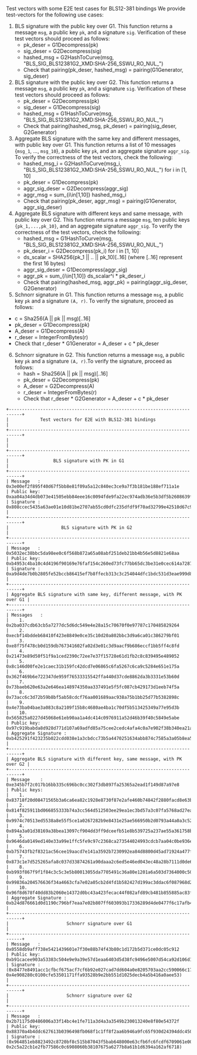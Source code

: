 Test vectors with some E2E test cases for BLS12-381 bindings
We provide test-vectors for the following use cases:

1. BLS signature with the public key over G1. This function returns a message `msg`, a public
key `pk`, and a signature `sig`. Verification of these test vectors should proceed as follows:
   * pk_deser = G1Decompress(pk)
   * sig_deser = G2Decompress(sig)
   * hashed_msg = G2HashToCurve(msg, "BLS_SIG_BLS12381G2_XMD:SHA-256_SSWU_RO_NUL_")
   * Check that pairing(pk_deser, hashed_msg) = pairing(G1Generator, sig_deser)
2. BLS signature with the public key over G2. This function returns a message `msg`, a public
key `pk`, and a signature `sig`. Verification of these test vectors should proceed as follows:
   * pk_deser = G2Decompress(pk)
   * sig_deser = G1Decompress(sig)
   * hashed_msg = G1HashToCurve(msg, "BLS_SIG_BLS12381G2_XMD:SHA-256_SSWU_RO_NUL_")
   * Check that pairing(hashed_msg, pk_deser) = pairing(sig_deser, G2Generator)
3. Aggregate BLS signature with the same key and different messages, with public key over G1. This
function returns a list of 10 messages {`msg_1`, ..., `msg_10`}, a public key `pk`, and an
aggregate signature `aggr_sig`. To verify the correctness of the test vectors, check the
following:
   * hashed_msg_i = G2HashToCurve(msg_i, "BLS_SIG_BLS12381G2_XMD:SHA-256_SSWU_RO_NUL_") for i in [1, 10]
   * pk_deser = G1Decompress(pk)
   * aggr_sig_deser = G2Decompress(aggr_sig)
   * aggr_msg = sum_{i\in[1,10]} hashed_msg_i
   * Check that pairing(pk_deser, aggr_msg) = pairing(G1Generator, aggr_sig_deser)
4. Aggregate BLS signature with different keys and same message, with public key over G2. This
function returns a message `msg`, ten public keys `{pk_1,...,pk_10}`, and an
aggregate signature `aggr_sig`. To verify the correctness of the test vectors, check the
following:
   * hashed_msg = G1HashToCurve(msg, "BLS_SIG_BLS12381G2_XMD:SHA-256_SSWU_RO_NUL_")
   * pk_deser_i = G2Decompress(pk_i) for i in [1, 10]
   * ds_scalar = SHA256(pk_1 || .. || pk_10)[..16] (where [..16] represent the first 16 bytes)
   * aggr_sig_deser = G1Decompress(aggr_sig)
   * aggr_pk = sum_{i\in[1,10]} ds_scalar^i * pk_deser_i
   * Check that pairing(hashed_msg, aggr_pk) = pairing(aggr_sig_deser, G2Generator)
5. Schnorr signature in G1. This function returns a message `msg`, a public key `pk` and a
signature `(A, r)`. To verify the signature, proceed as follows:
  * c = Sha256(A || pk || msg)[..16]
  * pk_deser = G1Decompress(pk)
  * A_deser = G1Decompress(A)
  * r_deser = IntegerFromBytes(r)
  * Check that r_deser * G1Generator = A_deser + c * pk_deser
6. Schnorr signature in G2. This function returns a message `msg`, a public key `pk` and a
signature `(A, r)`.To verify the signature, proceed as follows:
   * hash = Sha256(A || pk || msg)[..16]
   * pk_deser = G2Decompress(pk)
   * A_deser = G2Decompress(A)
   * r_deser = IntegerFromBytes(r)
   * Check that r_deser * G2Generator = A_deser + c * pk_deser

```
+---------------------------------------------------------------------------+
|            Test vectors for E2E with BLS12-381 bindings                   |
+---------------------------------------------------------------------------+
|                                                                           |
+---------------------------------------------------------------------------+
|                 BLS signature with PK in G1                               |
+---------------------------------------------------------------------------+
| Message   : 0x3e00ef2f895f40d67f5bb8e81f09a5a12c840ec3ce9a7f3b181be188ef711a1e
| Public key: 0xaa04a34d4db073e41505ebb84eee16c0094fde9fa22ec974adb36e5b3df5b2608639f091bff99b5f090b3608c3990173
| Signature : 0x808ccec5435a63ae01e10d81be2707ab55cd0dfc235dfdf9f70ad32799e42510d67c9f61d98a6578a96a76cf6f4c105d09262ec1d86b06515360b290e7d52d347e48438de2ea2233f3c72a0c2221ed2da5e115367bca7a2712165032340e0b29
|
+---------------------------------------------------------------------------+
|                    BLS signature with PK in G2                            |
+---------------------------------------------------------------------------+
| Message   : 0x5032ec38bbc5da98ee0c6f568b872a65a08abf251deb21bb4b56e5d8821e68aa
| Public key: 0xb4953c4ba10c4d4196f90169e76faf154c260ed73fc77bb65dc3be31e0cec614a7287cda94195343676c2c57494f0e651527e6504c98408e599a4eb96f7c5a8cfb85d2fdc772f28504580084ef559b9b623bc84ce30562ed320f6b7f65245ad4
| Signature : 0xa9d4de7b0b2805fe52bccb86415ef7b8ffecb313c3c254044dfc1bdc531d3eae999d87717822a052692140774bd7245c
|
+---------------------------------------------------------------------------+
| Aggregate BLS signature with same key, different message, with PK over G1 |
+---------------------------------------------------------------------------+
| Messages   :
|    1. 0x2ba037cdb63cb5a7277dc5d6dc549e4e28a15c70670f0e97787c170485829264
|    2. 0xecbf14bddeb68410f423e8849e0ce35c10d20a802bbc3d9a6ca01c386279bf01
|    3. 0xe8f75f478cb0d159db767341602fa02d3e01c3d9aacf9b686eccf1bb5ff4c8fd
|    4. 0x21473e89d50f51f9a1ced2390c72ee7e37f15728e61d1fb2c8c839495e489052
|    5. 0x8c146d00fe2e1caec31b159fc42dcd7e06865c6fa5267c6ca9c5284e651e175a
|    6. 0x362f469b6e722347de959f76533315542ffa440d37cde8862da3b3331e53b60d
|    7. 0x73baeb620e63a2e646ea148974350aa337491e5f5fc087cb429173d1eeb74f5a
|    8. 0x73acc6c3d72b59b8bf5ab58cdcf76aa001689aac938a75b1bb25d77b5382898c
|    9. 0x4e73ba04bae3a083c8a2109f15b8c4680ae4ba1c70df5b513425349a77e95d3b
|    10. 0x565825a0227d45068e61eb90aa1a4dc414c0976911a52d46b39f40c5849e5abe
| Public key: 0x97c919babda8d928d771d107a69adfd85a75cee2cedc4afa4c0a7e902f38b340ea21a701a46df825210dd6942632b46c
| Aggregate Signature : 0xb425291f423235b022cdd038e1a3cbdcc73b5a4470251634abb874c7585a3a05b8ea54ceb93286edb0e9184bf9a852a1138c6dd860e4b756c63dff65c433a6c5aa06834f00ac5a1a1acf6bedc44bd4354f9d36d4f20f66318f39116428fabb88
|
+---------------------------------------------------------------------------+
| Aggregate BLS signature with different key, same message, with PK over G2 |
+---------------------------------------------------------------------------+
| Message    : 0xe345b7f2c017b16bb335c696bc0cc302f3db897fa25365a2ead1f149d87a97e8
| Public keys:
|    1. 0x83718f20d08471565b3a6ca6ea82c1928e8730f87e2afe460b74842f2880facd8e63b8abcdcd7350fe5813a08aa0efed13216b10de1c56dc059c3a8910bd97ae133046ae031d2a53a44e460ab71ebda94bab64ed7478cf1a91b6d3981e32fc95
|    2. 0x814f825911bd066855333b74a3cc564d512503ee29ea1ec3bd57a3c07fa5768ad27ea1ddd8047f43fbc9a4ebda897c1406415fefbb8838b8782aa747e2fde7b1813d0f89fad06c8971041c9427abf848503e34e3ca033ba85d50b72ffac4be4a
|    3. 0x9974c70513ed5538a8e55f5ce1a0267282b9e8431e25ae566950b2d0793a44a0a3c52110f4d83d694a5296615ee68573098c14d255783a9b1a169d2be1baefbef914a4f830a9099f720063914cc919064d2244582bb9f302eac39c8b195cf3d2
|    4. 0x894a3a01d38169a38bea13097cf904dd3ff9dceefb51e8b539725a237ae55a361758be1cdf0e21a7b8db3599adaf2305050f1d8450b924a4b910ff536fc2f7960cd3251c2a457b975d46f7c0f74493cc9b5e8d2fed2e489363e641cc79933d1e
|    5. 0x9646da0149ed140e33a99e1ffc5fe9c97c2368ca273544024993cdcb7aa04c0be936e6d4427747e62c4caea4fe1f69e5162fad222e0487f5556524c9d3db74921e1c0f5893f0e26c759e3873e8fd6637e6051f70ef9a3363cf284e8eee67bcf3
|    6. 0xb75743fb2f8321ac56cee19aacd7e141a3592b7230992ea84d8800d45ad71924a477f61cf9d4a2783df59dac21cd17e70e4ce5d526cbe73edc4a10b78fa56a2ef34d2009f2756d2d50188031e026a6a1dadcd5e753f5e7f7276048277d3819f1
|    7. 0x873c1e7d525265afa8c037d33874261a90daaa2c6ed5e46ed043ec48a28b7111d0de65800aa72448c1fdb1026ba076bd04193bd2d04e0de63e7a008b8417420eb4920767a1d32f6330ed25bdb4dc7726d989d6cf192db6b32728bb388195ba27
|    8. 0xb993f867f9f1f84c3c5c3e5b80013055da7705491c36a80e1201a6a503d7364000c50bc27e03477646874a3074cc4e390febfea78a2b4d0e40c57d6deaf9fae430a19fcce0c03f43ff8f7e788de0c7b8ce1b69b69d1d026175c8f2730777866d
|    9. 0x99836a204576636f34a4663cfa7e02a05cb2d4fd1b582427d199ac3ddac6f087968d2290198aa15e04f6e7e0d070b7dd03607db9c2e4b17709853c30b2f6490261599408fbbc17371de74d0a2a76ff10cd8c9b55461c444bbebc82547bb40c9f
|    10. 0x96f8d678f40dd83b2060e14372d0bc43a423fecac44f082afd89cb481b855885ac83fb366516dc74023cc41a0c606be2067ba826ea612f84c9f0e895d02bc04d6c34e201ff8c26cc22cb4c426c53f503d8948eafceb12e2f4b6ad49b4e051690
| Aggregate Signature : 0xb24d876661d0d1190c796bf7eaa7e02b807ff603093b17336289d4de0477f6c17afb487275cb9de44325016edfeda042
|
+---------------------------------------------------------------------------+
|                      Schnorr signature over G1                            |
+---------------------------------------------------------------------------+
| Message   : 0x0558db9aff738e5421439601e7f30e88b74f43b80c1d172b5d371ce0dc05c912
| Public key: 0xb91cacee903a53383c504e9e9a39e57d1eaa6403d5d38fc9496e5007d54ca92d106d1059f09461972aa98514d07000ae
| Signature : (0x8477e8491acc1cfbcf675acf7cf6b92e027cad7dd604a0e8205703aa2cc590066c1746f89e10d492d0230e6620c29726, 0x4e908280c0100cfe53501171ffa93528b9e2bb551d1025decb4a5b416a0aee53)
|
+---------------------------------------------------------------------------+
|                      Schnorr signature over G2                            |
+---------------------------------------------------------------------------+
| Message   : 0x2b71175d0486006a33f14bc4e1fe711a3d4a3a3549b230013240e8f80e54372f
| Public key: 0x88370a4b4ddc627613b0396498fb068f1c1ff8f2aa6b946a9fc65f930d24394ddc45042e602094f6a88d49a8a037e78108dce014586ff5ff5744842f382e3917d180c7eb969585748d20ae8c6e07ca786e8da7ea2c7bdef5ae1becebe4da59ad
| Signature : (0x964851eb8823492c8720bf8c515b87043f5bab648000e63cfb6fc6fcdf6709061e0035c315cd23d239866471dea907d91568b69297dc8c4360f65d0bd399c2de19781c13bbf3a82ff1fcab8ac9f688ed96d6f2ea9a8ed057e76f0347d858ae22, 0x2c5a22cb1e2fb77586c0c6908060b38107675a6277b8a61b1d6394a162af6718)
```